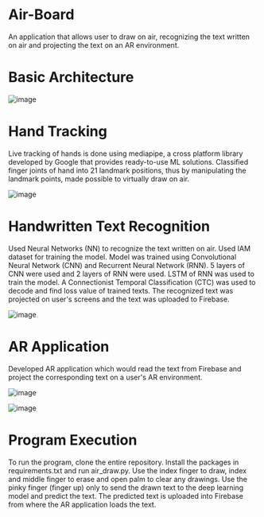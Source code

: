 # Air-Board

An application that allows user to draw on air, recognizing the text written on air and projecting the text on an AR environment.

# Basic Architecture

![image](https://user-images.githubusercontent.com/53861812/172015157-a080fcc7-e7e9-4cd1-9dcd-bd363e210914.png)

# Hand Tracking

Live tracking of hands is done using mediapipe, a cross platform library developed by Google that provides ready-to-use ML solutions. Classified finger joints of hand into 21 landmark positions, thus by manipulating the landmark points, made possible to virtually draw on air.

![image](https://user-images.githubusercontent.com/53861812/172015354-7be62537-913f-4656-a54b-a69d1224c073.png)

# Handwritten Text Recognition

Used Neural Networks (NN) to recognize the text written on air. Used IAM dataset for training the model. Model was trained using Convolutional Neural Network (CNN) and Recurrent Neural Network (RNN). 
5 layers of CNN were used and 2 layers of RNN were used. LSTM of RNN was used to train the model. A Connectionist Temporal Classification (CTC) was used to decode and find loss value of trained texts.
The recognized text was projected on user's screens and the text was uploaded to Firebase.

![image](https://user-images.githubusercontent.com/53861812/172015674-28c5ed49-bd56-457b-be90-d7a225113697.png)


# AR Application

Developed AR application which would read the text from Firebase and project the corresponding text on a user's AR environment.

![image](https://user-images.githubusercontent.com/53861812/172015770-13932b8c-3df2-4039-be05-903a36c98be0.png)

![image](https://user-images.githubusercontent.com/53861812/172015762-153fcb80-72a5-4590-b78e-07f38d4389d3.png)


# Program Execution
To run the program, clone the entire repository. Install the packages in requirements.txt and run air_draw.py. Use the index finger to draw, index and middle finger to erase and open palm to clear any drawings. Use the pinky finger (finger up) only to send the drawn text to the deep learning model and predict the text. The predicted text is uploaded into Firebase from where the AR application loads the text.
